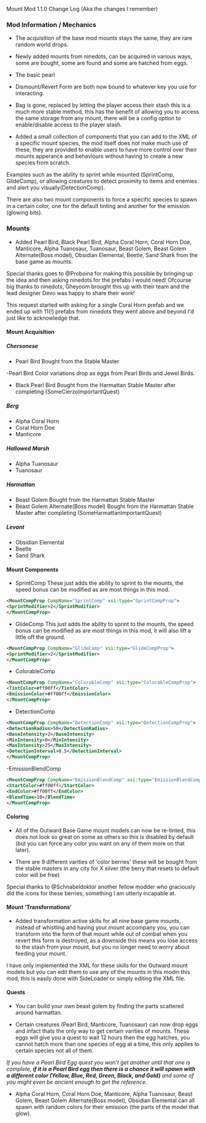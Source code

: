 Mount Mod 1.1.0 Change Log (Aka the changes I remember)


 ### Mod Information / Mechanics

- The acquisition of the base mod mounts stays the same, they are rare random world drops. 

- Newly added mounts from ninedots, can be acquired in various ways, some are bought, some are found and some are hatched from eggs.
- The basic pearl

- Dismount/Revert Form are both now bound to whatever key you use for interacting.

- Bag is gone, replaced by letting the player access their stash this is a much more stable method, this has the benefit of allowing you to access the same storage from any mount, there will be a config option to enable/disable access to the player stash.

- Added a small collection of components that you can add to the XML of a specific mount species, the mod itself does not make much use of these, they are provided to enable users to have more control over their mounts apperance and behaviours without having to create a new species from scratch.

 Examples such as the ability to sprint while mounted (SprintComp, GlideComp), or allowing creatures to detect proximity to items and enemies and alert you visually(DetectionComp).

There are also two mount components to force a specific species to spawn in a certain color, one for the default tinting and another for the emission (glowing bits).


### Mounts

- Added Pearl Bird, Black Pearl Bird, Alpha Coral Horn, Coral Horn Doe, Manticore, Alpha Tuanosaur, Tuanosaur, Beast Golem, Beast Golem Alternate(Boss model), Obsidian Elemental, Beetle, Sand Shark from the base game as mounts. 

Special thanks goes to @Proboina for making this possible by bringing up the idea and then asking ninedots for the prefabs I would need! 
Ofcourse big thanks to ninedots, Gheyoom brought this up with their team and the lead designer Devo was happy to share their work!

This request started with asking for a single Coral Horn prefab and we ended up with 11(!) prefabs from ninedots they went above and beyond I'd just like to acknowledge that.


#### Mount Acquisition
##### Chersonese
- Pearl Bird 
Bought from the Stable Master 

-Pearl Bird Color variations 
drop as eggs from Pearl Birds and Jewel Birds.

- Black Pearl Bird 
Bought from the Harmattan Stable Master after completing (SomeCierzoImportantQuest)

##### Berg
- Alpha Coral Horn 
- Coral Horn Doe 
- Manticore 

##### Hallowed Marsh
- Alpha Tuanosaur 
- Tuanosaur 

##### Harmattan
- Beast Golem 
Bought from the Harmattan Stable Master
- Beast Golem Alternate(Boss model)
Bought from the Harmattan Stable Master after completing (SomeHarmattanImportantQuest)


##### Levant

- Obsidian Elemental 
- Beetle
- Sand Shark



#### Mount Components
 - SprintComp
  These just adds the ability to sprint to the mounts, the speed bonus can be modified as are most things in this mod.

```xml
<MountCompProp CompName="SprintComp" xsi:type="SprintCompProp">
<SprintModifier>2</SprintModifier>
</MountCompProp>
```

- GlideComp
This just adds the ability to sprint to the mounts, the speed bonus can be modified as are most things in this mod, it will also lift a little off the ground.
```xml
<MountCompProp CompName="GlideComp" xsi:type="GlideCompProp">
<SprintModifier>2</SprintModifier>
</MountCompProp>
```


- ColorableComp

```xml
<MountCompProp CompName="ColorableComp" xsi:type="ColorableCompProp">
<TintColor>#ff00ff</TintColor>
<EmissionColor>#ff00ff</EmissionColor>
</MountCompProp>
```

- DetectionComp
```xml
<MountCompProp CompName="DetectionComp" xsi:type="DetectionCompProp">
<DetectionRadius>50</DetectionRadius>
<BaseIntensity>2</BaseIntensity>
<MinIntensity>0</MinIntensity>
<MaxIntensity>25</MaxIntensity>
<DetectionInterval>0.5</DetectionInterval>
</MountCompProp>
```


-EmissionBlendComp

```xml
<MountCompProp CompName="EmissionBlendComp" xsi:type="EmissionBlendCompProp">
<StartColor>#ff00ff</StartColor>
<EndColor>#ff00ff</EndColor>
<BlendTime>10</BlendTime>
</MountCompProp>
```


#### Coloring

- All of the Outward Base Game mount models can now be re-tinted, this does not look so great on some as others so this is disabled by default (but you can force any color you want on any of them more on that later).

- There are 9 different varities of 'color berries' these will be bought from the stable masters in any city for X silver (the berry that resets to default color will be free)

Special thanks to @Schnabeldoktor another fellow modder who graciously did the icons for these berries, something I am utterly incapable at.


#### Mount 'Transformations'
- Added transformation active skills for all nine base game mounts, instead of whistling and having your mount accompany you, you can transform into the form of that mount while out of combat when you revert this form is destroyed, as a downside this means you lose access to the stash from your mount, but you no longer need to worry about feeding your mount.


I have only implemented the XML for these skills for the Outward mount models but you can edit them to use any of the mounts in this modin this mod, this is easily done with SideLoader or simply editing the XML file.

#### Quests

- You can build your own beast golem by finding the parts scattered around harmattan.

- Certain creatures (Pearl Bird, Manticore, Tuanosaur) can now drop eggs and infact thats the only way to get certain varities of mounts.
These eggs will give you a quest to wait 12 hours then the egg hatches, you cannot hatch more than one species of egg at a time, this only applies to certain species not all of them. 

*If you have a Pearl Bird Egg quest you won't get another until that one is complete, **if it is a Pearl Bird egg then there is a chance it will spawn with a different color (Yellow, Blue, Red, Green, Black, and Gold)** and some of you might even be ancient enough to get the reference.*

- Alpha Coral Horn, Coral Horn Doe, Manticore, Alpha Tuanosaur, Beast Golem, Beast Golem Alternate(Boss model), Obsidian Elemental can all spawn with random colors for their emission (the parts of the model that glow).
